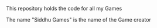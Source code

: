 This repository holds the code for all my Games

The name "Siddhu Games" is the name of the Game creator
